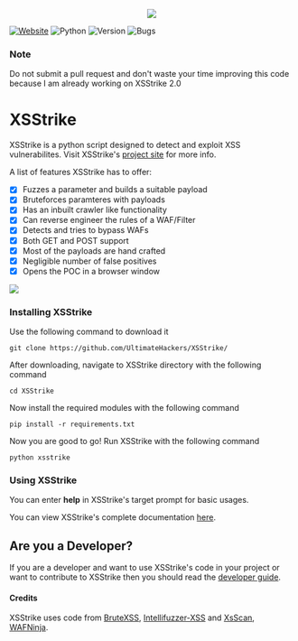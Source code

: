 <p align="middle"><img src='https://i.imgur.com/TKMnPRJ.png' /></p>

<a href="http://xsstrike.tk">![Website](https://img.shields.io/website-up-down-green-red/http/shields.io.svg?label=xsstrike.tk&style=flat-square)</a> ![Python](https://img.shields.io/badge/Requires-Python2.7-blue.svg) ![Version](https://img.shields.io/badge/Version-1.2-red.svg) ![Bugs](https://img.shields.io/badge/Known--Issues-0-yellow.svg)                     

### Note
Do not submit a pull request and don't waste your time improving this code because I am already working on XSStrike 2.0

# XSStrike
XSStrike is a python script designed to detect and exploit XSS vulnerabilites. Visit XSStrike's [project site](http://xsstrike.tk/) for more info.

A list of features XSStrike has to offer:

- [x] Fuzzes a parameter and builds a suitable payload
- [x] Bruteforces paramteres with payloads
- [x] Has an inbuilt crawler like functionality
- [x] Can reverse engineer the rules of a WAF/Filter
- [x] Detects and tries to bypass WAFs
- [x] Both GET and POST support
- [x] Most of the payloads are hand crafted
- [x] Negligible number of false positives
- [x] Opens the POC in a browser window

<img src='https://i.imgur.com/oWVlUjs.png' />

### Installing XSStrike
Use the following command to download it
```
git clone https://github.com/UltimateHackers/XSStrike/
```
After downloading, navigate to XSStrike directory with the following command
```
cd XSStrike
```
Now install the required modules with the following command
```
pip install -r requirements.txt
```
Now you are good to go! Run XSStrike with the following command
```
python xsstrike
```
### Using XSStrike
You can enter <b>help</b> in XSStrike's target prompt for basic usages.

You can view XSStrike's complete documentation [here](http://xsstrike.tk/Documentation/).

## Are you a Developer?
If you are a developer and want to use XSStrike's code in your project or want to contribute to XSStrike then you should read the [developer guide](http://xsstrike.tk/For-Developers/).

#### Credits
XSStrike uses code from [BruteXSS](https://github.com/shawarkhanethicalhacker/BruteXSS), [Intellifuzzer-XSS](https://github.com/matthewdfuller/intellifuzz-xss) and [XsScan](https://github.com/The404Hacking/XsSCan), [WAFNinja](https://github.com/khalilbijjou/WAFNinja/).
